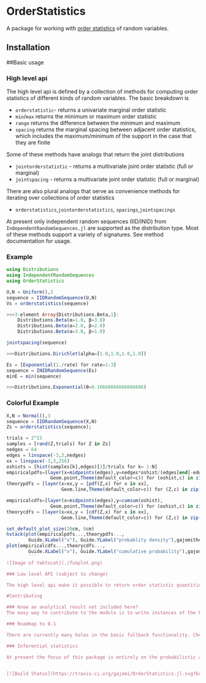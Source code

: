 # OrderStatistics

A package for working with [order statistics](https://en.wikipedia.org/wiki/Order_statistic) of random variables.

## Installation


##Basic usage

### High level api

The high level api is defined by a collection of methods for computing order statistics of different kinds of random variables. The basic breakdown is
* `orderstatistic`- returns a univariate marginal order statistic
* `min`/`max` returns the minimum or maximum order statistic
* `range`  returns the difference between the minimum and maximum
* `spacing`  returns the marginal spacing between adjacent order statistics, which includes the maximum/minimum of the support in the case that they are finite

Some of these methods have analogs that return the joint distributions

* `jointorderstatistic` - returns a multivariate joint order statistic (full or marginal)
* `jointspacing` - returns a multivariate joint order statistic (full or marginal)

There are also plural analogs that serve as convenience methods for iterating over collections of order statistics

* `orderstatistics`,`jointorderstatistics`,
`spacings`,`jointspacings`

At present only independent random sequences (IID/INID) from `IndependentRandomSequences.jl` are supported as the distribution type. Most of these methods support a variety of signatures. See method documentation for usage.

### Example

```julia
using Distributions
using IndependentRandomSequences
using OrderStatistics

U,N = Uniform(),3
sequence = IIDRandomSequence(U,N)
Vs = orderstatistics(sequence)

>>>3-element Array{Distributions.Beta,1}:
    Distributions.Beta(α=1.0, β=3.0)
    Distributions.Beta(α=2.0, β=2.0)
    Distributions.Beta(α=3.0, β=1.0)

jointspacing(sequence)

>>>Distributions.Dirichlet(alpha=[1.0,1.0,1.0,1.0])

Es = [Exponential(1./rate) for rate=1:3]
sequence = INIDRandomSequence(Es)
minE = min(sequence)

>>>Distributions.Exponential(θ=0.16666666666666666)
```

### Colorful Example

```julia
X,N = Normal(),3
sequence = IIDRandomSequence(X,N)
Zs = orderstatistics(sequence);

trials = 2^15
samples = [rand(Z,trials) for Z in Zs]
nedges = 64
edges = linspace(-3,3,nedges)
xx = linspace(-3,3,256)
oshists = [hist(samples[k],edges)[2]/trials for k= 1:N]
empiricalpdfs=[layer(x=midpoints(edges),y=nedges*oshist/(edges[end]-edges[1]),
                Geom.point,Theme(default_color=c)) for (oshist,c) in zip(oshists,colors)]
theorypdfs = [layer(x=xx,y = [pdf(Z,x) for x in xx],
                    Geom.line,Theme(default_color=c)) for (Z,c) in zip(Zs,colors)]

empiricalcdfs=[layer(x=midpoints(edges),y=cumsum(oshist),
                Geom.point,Theme(default_color=c)) for (oshist,c) in zip(oshists,colors)]
theorycdfs = [layer(x=xx,y = [cdf(Z,x) for x in xx],
                    Geom.line,Theme(default_color=c)) for (Z,c) in zip(Zs,colors)]

set_default_plot_size(20cm, 8cm)
hstack(plot(empiricalpdfs...,theorypdfs...,
        Guide.XLabel("x"), Guide.YLabel("probablity density"),gajomitheme),
plot(empiricalcdfs...,theorycdfs...,
        Guide.XLabel("x"), Guide.YLabel("cumulative probability"),gajomitheme))
        ```
![Image of Yaktocat](./funplot.png)

### Low level API (subject to change)

The high level api make it possible to return order statistic quantities in the form of types "known" to Julia through the `Distributions` package (and perhaps others). When such a "known" type is no available, a call is made to the low level api, which makes a call a generic fallback types: `ScalarOrderStatistic` and `JointOrderStatistic`.

#Contributing

### Know an analytical result not included here?
The easy way to contribute to the module is to write instances of the high level api methods that return (correct) results as ordinary `Distribution` types. These methods should be type stable (i.e. a change in the distribution parameters or order shouldn't change the returned type). Correct results might not be obvious to the casual observer, so if you can include a citation that outlines a derivation that would be appreciated.

### Roadmap to 0.1

There are currently many holes in the basic fallback functionality. Check out the [roadmap to 0.1](https://github.com/gajomi/OrderStatistics.jl/issues/5) to get a sense for this.

### Inferential statistics

At present the focus of this package is entirely on the probabilistic aspects of order statistics. However, as the name suggests, they are an important part of non-parametric statistics. For those with a vision of what this would looking like, please fork the repo! If you are interested in a specific limited bit of functionality related to inference please open an issue with your feature request.


[![Build Status](https://travis-ci.org/gajomi/OrderStatistics.jl.svg?branch=master)](https://travis-ci.org/gajomi/OrderStatistics.jl)
